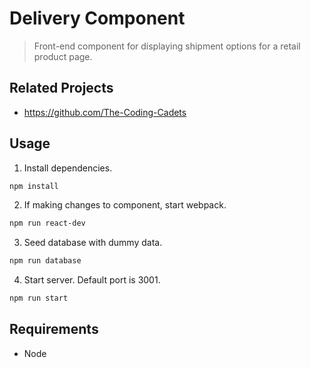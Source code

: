 # Delivery Component

> Front-end component for displaying shipment options for a retail product page.

## Related Projects

  - https://github.com/The-Coding-Cadets

## Usage

1. Install dependencies.

```sh
npm install
```
2. If making changes to component, start webpack.
```sh
npm run react-dev
```
3. Seed database with dummy data.
```sh
npm run database
```
4. Start server. Default port is 3001.
```sh
npm run start
```

## Requirements

- Node
